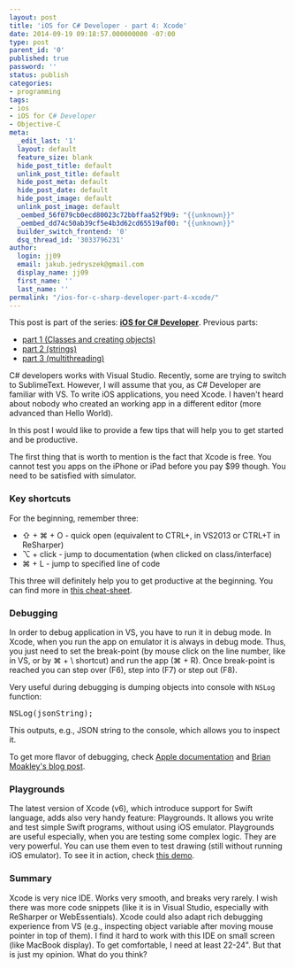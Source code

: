 ```yaml
---
layout: post
title: 'iOS for C# Developer - part 4: Xcode'
date: 2014-09-19 09:18:57.000000000 -07:00
type: post
parent_id: '0'
published: true
password: ''
status: publish
categories:
- programming
tags:
- ios
- iOS for C# Developer
- Objective-C
meta:
  _edit_last: '1'
  layout: default
  feature_size: blank
  hide_post_title: default
  unlink_post_title: default
  hide_post_meta: default
  hide_post_date: default
  hide_post_image: default
  unlink_post_image: default
  _oembed_56f079cb0ecd80023c72bbffaa52f9b9: "{{unknown}}"
  _oembed_dd74c50ab39cf5e4b3d62cd65519af00: "{{unknown}}"
  builder_switch_frontend: '0'
  dsq_thread_id: '3033796231'
author:
  login: jj09
  email: jakub.jedryszek@gmail.com
  display_name: jj09
  first_name: ''
  last_name: ''
permalink: "/ios-for-c-sharp-developer-part-4-xcode/"
---
```

<p>This post is part of the series: <a title="iOS for C# Developer" href="http://jj09.net/tag/ios-for-c-developer/"><strong>iOS for C# Developer</strong></a>. Previous parts:</p>
<ul>
<li><a title="iOS for C# Developer – part 1: Classes and creating objects" href="http://jj09.net/ios-c-sharp-developer-part-1-classes-and-creating-objects/">part 1 (Classes and creating objects)</a></li>
<li><a title="iOS for C# Developer – part 2: strings" href="http://jj09.net/ios-for-c-sharp-developer-part2-strings/">part 2 (strings)</a></li>
<li><a title="iOS for C# Developer – part 3: multithreading" href="http://jj09.net/ios-for-c-sharp-developer-part-3-multithreading/">part 3 (multithreading)</a></li>
</ul>
<p>C# developers works with Visual Studio. Recently, some are trying to switch to SublimeText. However, I will assume that you, as C# Developer are familiar with VS. To write iOS applications, you need Xcode. I haven't heard about nobody who created an working app in a different editor (more advanced than Hello World).</p>
<p>In this post I would like to provide a few tips that will help you to get started and be productive.</p>
<p>The first thing that is worth to mention is the fact that Xcode is free. You cannot test you apps on the iPhone or iPad before you pay $99 though. You need to be satisfied with simulator.</p>
<h3>Key shortcuts</h3>
<p>For the beginning, remember three:</p>
<ul>
<li>⇧ + ⌘ + O - quick open (equivalent to CTRL+, in VS2013 or CTRL+T in ReSharper)</li>
<li>⌥ + click - jump to documentation (when clicked on class/interface)</li>
<li>⌘ + L - jump to specified line of code</li>
</ul>
<p>This three will definitely help you to get productive at the beginning. You can find more in <a href="https://cloud.github.com/downloads/Machx/Xcode-Keyboard-Shortcuts/Xcode_Shortcuts.pdf">this cheat-sheet</a>.</p>
<h3>Debugging</h3>
<p>In order to debug application in VS, you have to run it in debug mode. In Xcode, when you run the app on emulator it is always in debug mode. Thus, you just need to set the break-point (by mouse click on the line number, like in VS, or by ⌘ + \ shortcut) and run the app (⌘ + R). Once break-point is reached you can step over (F6), step into (F7) or step out (F8).</p>
<p>Very useful during debugging is dumping objects into console with <code>NSLog</code> function:</p>
<pre class="lang:objc decode:true">NSLog(jsonString);</pre>
<p>This outputs, e.g., JSON string to the console, which allows you to inspect it.</p>
<p>To get more flavor of debugging, check <a href="https://developer.apple.com/library/ios/documentation/ToolsLanguages/Conceptual/Xcode_Overview/DebugYourApp/DebugYourApp.html">Apple documentation</a> and <a href="http://www.raywenderlich.com/28289/debugging-ios-apps-in-xcode-4-5">Brian Moakley's blog post</a>.</p>
<h3>Playgrounds</h3>
<p>The latest version of Xcode (v6), which introduce support for Swift language, adds also very handy feature: Playgrounds. It allows you write and test simple Swift programs, without using iOS emulator. Playgrounds are useful especially, when you are testing some complex logic. They are very powerful. You can use them even to test drawing (still without running iOS emulator). To see it in action, check <a href="https://www.youtube.com/watch?v=xtZl1_zc3gg">this demo</a>.</p>
<h3>Summary</h3>
<p>Xcode is very nice IDE. Works very smooth, and breaks very rarely. I wish there was more code snippets (like it is in Visual Studio, especially with ReSharper or WebEssentials). Xcode could also adapt rich debugging experience from VS (e.g., inspecting object variable after moving mouse pointer in top of them). I find it hard to work with this IDE on small screen (like MacBook display). To get comfortable, I need at least 22-24". But that is just my opinion. What do you think?</p>
